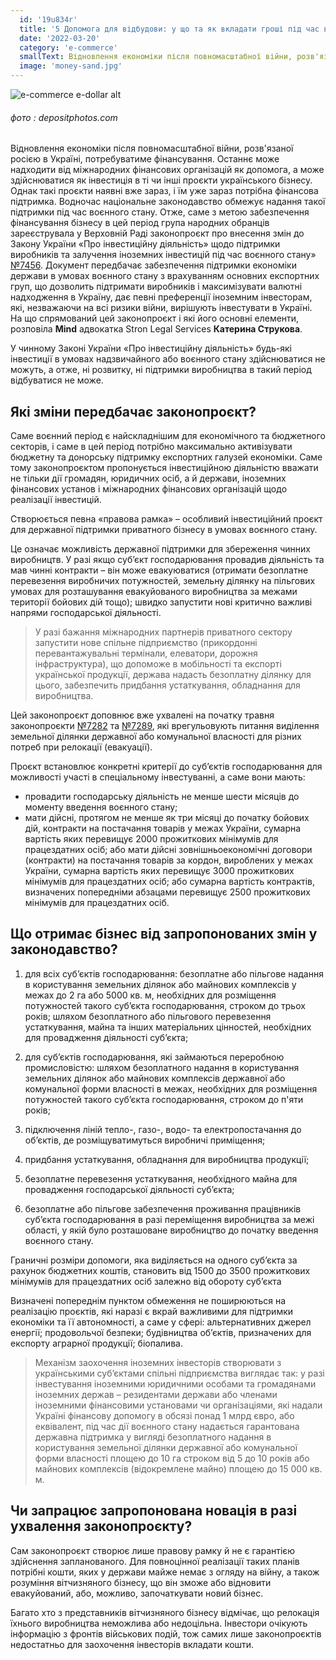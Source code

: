 ```yaml
---
  id: '19u834r'
  title: '5 Допомога для відбудови: у що та як вкладати гроші під час воєнного стану 5'
  date: '2022-03-20'
  category: 'e-commerce'
  smallText: Відновлення економіки після повномасштабної війни, розв'язаної росією в Україні, потребуватиме фінансування. Останнє може надходити від міжнародних фінансових організацій як допомога, а може здійснюватися як інвестиція в ті чи інші проєкти українського бізнесу. Однак такі проєкти наявні вже зараз, і їм уже зараз потрібна фінансова підтримка. Водночас національне законодавство обмежує надання такої підтримки під час воєнного стану.....'
  image: 'money-sand.jpg'
---
```


![e-commerce e-dollar alt](money-sand.jpg)
###### фото : depositphotos.com

Відновлення економіки після повномасштабної війни, розв'язаної росією в Україні, потребуватиме фінансування. Останнє може надходити від міжнародних фінансових організацій як допомога, а може здійснюватися як інвестиція в ті чи інші проєкти українського бізнесу. Однак такі проєкти наявні вже зараз, і їм уже зараз потрібна фінансова підтримка. Водночас національне законодавство обмежує надання такої підтримки під час воєнного стану. Отже, саме з метою забезпечення фінансування бізнесу в цей період група народних обранців зареєструвала у Верховній Раді законопроєкт про внесення змін до Закону України «Про інвестиційну діяльність» щодо підтримки виробників та залучення іноземних інвестицій під час воєнного стану» [№7456](https://itd.rada.gov.ua/billInfo/Bills/Card/39756). Документ передбачає забезпечення підтримки економіки держави в умовах воєнного стану з врахуванням основних експортних груп, що дозволить підтримати виробників і максимізувати валютні надходження в Україну, дає певні преференції іноземним інвесторам, які, незважаючи на всі ризики війни, вирішують інвестувати в Україні. На що спрямований цей законопроєкт і які його основні елементи, розповіла **Mind** адвокатка Stron Legal Services **Катерина Струкова**.

У чинному Законі України «Про інвестиційну діяльність» будь-які інвестиції в умовах надзвичайного або воєнного стану здійснюватися не можуть, а отже, ні розвитку, ні підтримки виробництва в такий період відбуватися не може.

## Які зміни передбачає законопроєкт?

Саме воєнний період є найскладнішим для економічного та бюджетного секторів, і саме в цей період потрібно максимально активізувати бюджетну та донорську підтримку експортних галузей економіки. Саме тому законопроєктом пропонується інвестиційною діяльністю вважати не тільки дії громадян, юридичних осіб, а й держави, іноземних фінансових установ і міжнародних фінансових організацій щодо реалізації інвестицій.

Створюється певна «правова рамка» – особливий інвестиційний проєкт для державної підтримки приватного бізнесу в умовах воєнного стану.

Це означає можливість державної підтримки для збереження чинних виробництв. У разі якщо суб’єкт господарювання провадив діяльність та мав чинні контракти – він може евакуюватися (отримати безоплатне перевезення виробничих потужностей, земельну ділянку на пільгових умовах для розташування евакуйованого виробництва за межами території бойових дій тощо); швидко запустити нові критично важливі напрями господарської діяльності.

>У разі бажання міжнародних партнерів приватного сектору запустити нове спільне підприємство (прикордонні перевантажувальні термінали, елеватори, дорожня інфраструктура), що допоможе в мобільності та експорті української продукції, держава надасть безоплатну ділянку для цього, забезпечить придбання устаткування, обладнання для виробництва.

Цей законопроєкт доповнює вже ухвалені на початку травня законопроєкти [№7282](https://itd.rada.gov.ua/billInfo/Bills/Card/39426) та [№7289](https://itd.rada.gov.ua/billInfo/Bills/Card/39442), які врегульовують питання виділення земельної ділянки державної або комунальної власності для різних потреб при релокації (евакуації). 

Проєкт встановлює конкретні критерії до суб’єктів господарювання для можливості участі в спеціальному інвестуванні, а саме вони мають:

* провадити господарську діяльність не менше шести місяців до моменту введення воєнного стану;
* мати дійсні, протягом не менше як три місяці до початку бойових дій, контракти на постачання товарів у межах України, сумарна вартість яких перевищує 2000 прожиткових мінімумів для працездатних осіб; або мати дійсні зовнішньоекономічні договори (контракти) на постачання товарів за кордон, вироблених у межах України, сумарна вартість яких перевищує 3000 прожиткових мінімумів для працездатних осіб; або сумарна вартість контрактів, визначених попередніми абзацами перевищує 2500 прожиткових мінімумів для працездатних осіб.

## Що отримає бізнес від запропонованих змін у законодавство?

1) для всіх суб’єктів господарювання: безоплатне або пільгове надання в користування земельних ділянок або майнових комплексів у межах до 2 га або 5000 кв. м, необхідних для розміщення потужностей такого суб’єкта господарювання, строком до трьох років; шляхом безоплатного або пільгового перевезення устаткування, майна та інших матеріальних цінностей, необхідних для провадження діяльності суб’єкта;

2) для суб’єктів господарювання, які займаються переробною промисловістю: шляхом безоплатного надання в користування земельних ділянок або майнових комплексів державної або комунальної форми власності в межах, необхідних для розміщення потужностей такого суб’єкта господарювання, строком до п'яти років;

3) підключення ліній тепло-, газо-, водо- та електропостачання до об’єктів, де розміщуватимуться виробничі приміщення;

4) придбання устаткування, обладнання для виробництва продукції;

5) безоплатне перевезення устаткування, необхідного майна для провадження господарської діяльності суб’єкта;

6) безоплатне або пільгове забезпечення проживання працівників суб’єкта господарювання в разі переміщення виробництва за межі області, у якій було розташоване виробництво до початку введення воєнного стану.

Граничні розміри допомоги, яка виділяється на одного суб’єкта за рахунок бюджетних коштів, становить від 1500 до 3500 прожиткових мінімумів для працездатних осіб залежно від обороту суб’єкта

Визначені попереднім пунктом обмеження не поширюються на реалізацію проєктів, які наразі є вкрай важливими для підтримки економіки та її автономності, а саме у сфері: альтернативних джерел енергії; продовольчої безпеки; будівництва об’єктів, призначених для експорту аграрної продукції; біопалива.

> Механізм заохочення іноземних інвесторів створювати з українськими суб’єктами спільні підприємства виглядає так: у разі інвестування іноземними юридичними особами та громадянами іноземних держав – резидентами держави або членами іноземними фінансовими установами чи організаціями, які надали Україні фінансову допомогу в обсязі понад 1 млрд євро, або еквівалент, під час дії воєнного стану надається гарантована державна підтримка у вигляді безоплатного надання в користування земельної ділянки державної або комунальної форми власності площею до 10 га строком від 5 до 10 років або майнових комплексів (відокремлене майно) площею до 15 000 кв. м.

## Чи запрацює запропонована новація в разі ухвалення законопроєкту?

Сам законопроєкт створює лише правову рамку й не є гарантією здійснення запланованого. Для повноцінної реалізації таких планів потрібні кошти, яких у держави майже немає з огляду на війну, а також розуміння вітчизняного бізнесу, що він зможе або відновити евакуйований, або, можливо, започаткувати новий бізнес.

Багато хто з представників вітчизняного бізнесу відмічає, що релокація їхнього виробництва неможлива або недоцільна. Інвестори очікують інформацію з фронтів військових подій, тож самих лише законопроєктів недостатньо для заохочення інвесторів вкладати кошти.